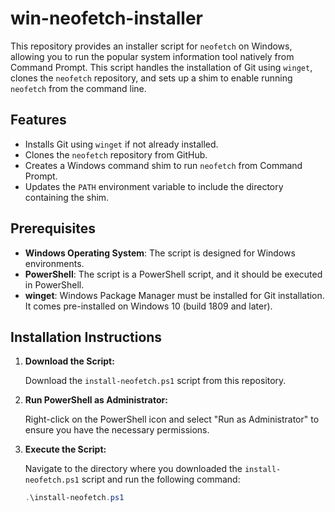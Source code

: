 # win-neofetch-installer

This repository provides an installer script for `neofetch` on Windows, allowing you to run the popular system information tool natively from Command Prompt. This script handles the installation of Git using `winget`, clones the `neofetch` repository, and sets up a shim to enable running `neofetch` from the command line.

## Features

- Installs Git using `winget` if not already installed.
- Clones the `neofetch` repository from GitHub.
- Creates a Windows command shim to run `neofetch` from Command Prompt.
- Updates the `PATH` environment variable to include the directory containing the shim.

## Prerequisites

- **Windows Operating System**: The script is designed for Windows environments.
- **PowerShell**: The script is a PowerShell script, and it should be executed in PowerShell.
- **winget**: Windows Package Manager must be installed for Git installation. It comes pre-installed on Windows 10 (build 1809 and later).

## Installation Instructions

1. **Download the Script:**

   Download the `install-neofetch.ps1` script from this repository.

2. **Run PowerShell as Administrator:**

   Right-click on the PowerShell icon and select "Run as Administrator" to ensure you have the necessary permissions.

3. **Execute the Script:**

   Navigate to the directory where you downloaded the `install-neofetch.ps1` script and run the following command:

   ```powershell
   .\install-neofetch.ps1

